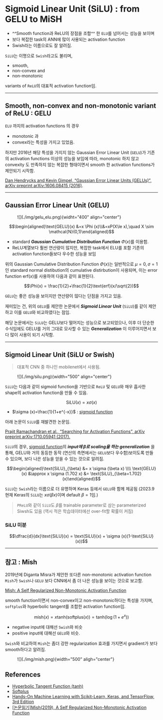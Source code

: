 # Sigmoid Linear Unit (SiLU) : from GELU to MiSH

* ^^Smooth function과 ReLU의 장점을 조합^^ 한 `ELU`를 넘어서는 성능을 보이며 
* 보다 복잡한 task의 ANN에 많이 사용되는 activation function
* Swish라는 이름으로도 잘 알려짐.

`SiLU`는 이명으로 `Swish`라고도 불리며, 

* smooth, 
* non-convex and 
* non-monotonic 

variants of `ReLU`의 대표적 activation function임.

---

## Smooth, non-convex and non-monotonic variant of ReLU : GELU

`ELU` 까지의 activation functions 의 경우 

* monotonic 과 
* convex라는 특성을 가지고 있었음. 

하지만 2016년 해당 특성을 가지지 않는 Gaussian Error Linear Unit (`GELU`)가 기존의 activation functions 이상의 성능을 보임에 따라, monotonic 하지 않고 convexity 도 만족하지 않는 복잡한 형태이면서 smooth 한 activation functions가 제안되기 시작함.

[Dan Hendrycks and Kevin Gimpel, “Gaussian Error Linear Units (GELUs)”, arXiv preprint arXiv:1606.08415 (2016)](https://arxiv.org/abs/1606.08415).

---

## Gaussian Error Linear Unit (GELU)

<figure markdown>
![](./img/gelu_elu.png){widht="400" align="center"}
</figure>

$$\begin{aligned}\text{GELU}(x) &=x \Phi (x)\\&=xP(X\le x),\quad X \sim \mathcal{N}(0,1)\end{aligned}$$

* standard ***Gaussian Cumulative Distribution Function*** $\Phi(x)$를 이용함.
* ReLU계열보다 훨씬 연산량이 많지만, 복잡한 task에서 ELU를 포함 기존의 activation function들보다 우수한 성능을 보임

위의 Gaussian Cumulative Distribution Function $\Phi(x)$는 일반적으로 $\mu=0, \sigma=1$인 standard normal distibution의 cumulative distirbution이 사용되며, 이는 error function $\text{erf}(x)$를 사용하여 다음과 같이 표현된다.

$$\Phi(x) = \frac{1}{2}+\frac{1}{2}\text{erf}(x/\sqrt{2})$$

`GELU`는 좋은 성능을 보이지만 연산량이 많다는 단점을 가지고 있음. 

재미있는 건, 위의 `GELU`를 제안한 논문에서 ***Sigmoid Linear Unit*** (`SiLU`)를 같이 제안하고 이를 `GELU`와 비교하였다는 점임.

해당 논문에서는 `SiLU`는 GELU보다 떨어지는 성능으로 보고되었으나, 이후 더 단순한 수식임에도 GELU를 거의 그대로 모사할 수 있는 ***Generalization*** 이 이루어지면서 보다 많이 사용이 되기 시작함.

---

## Sigmoid Linear Unit (SiLU or Swish)

> 대표적 CNN 중 하나인 mobilenet에서 사용됨.

<figure markdown>
![](./img/silu.png){width="500" align="center"}
</figure>

`SiLU`는 다음과 같이 sigmoid function을 기반으로 `ReLU` 및 `GELU`와 매우 흡사한 shape의 activation function을 만들 수 있음.

$$\text{SiLU}(x)=x \sigma(x)$$

* $\sigma (x)=\frac{1}{1+e^{-x}}$ : [sigmoid function](https://dsaint31.tistory.com/577)

아래 논문이 `SiLU`를 재발견한 논문임.

[Prajit Ramachandran et al., “Searching for Activation Functions”, arXiv preprint arXiv:1710.05941 (2017).](https://arxiv.org/abs/1710.05941)

`SiLU`의 경우, [sigmoid function](https://dsaint31.tistory.com/577)의 ***input에 $\beta$로 scaling을 하는 generalization*** 을 통해, GELU와 거의 동등한 동작 (연산의 측면에서는 `GELU`보다 우수함)보이도록 만들 수 있으며, 보다 나은 성능을 얻을 수 있는 것으로 알려짐.

$$\begin{aligned}\text{SiLU}_{\beta} &= x \sigma (\beta x) \\\\ \text{GELU}(x) &\approx x \sigma (1.702 x) &= \text{SiLU}_{\beta=1.702}(x)\end{aligned}$$

`SiLU`는 `Swish`라는 이름으로 더 유명하며 Keras 등에서 `GELU`와 함께 제공됨 (2023.9 현재 Keras의 `SiLU`는 $x \sigma (\beta x)$이며 default $\beta=1$임.)

> `PReLU`와 같이 `SiLU`도 $\beta$를 trainable parameter로 삼는 parameterized Siwsh도 있음 (역시 적은 학습데이터에선 over-fit할 확률이 커짐)

### SiLU 미분

$$\dfrac{d}{dx}\text{SiLU}(x) = \text{SiLU}(x) + \sigma (x)(1-\text{SiLU}(x))$$

---

## 참고 : Mish

2019년에 Diganta Misra가 제안한 또다른 non-monotonic activation function `Mish`가 `Swish`나 `GELU` 보다 CNN에서 좀 더 나은 성능을 보이는 것으로 보고함.

[Mish: A Self Regularized Non-Monotonic Activation Function](https://arxiv.org/abs/1908.08681)

smooth function이면서 non-convex이고 non-monotonic하다는 특성을 가지며, `softplus`와 hyperbolic tangent를 조합한 activation function임.

$$\text{mish}(x)=x \text{tanh}(\text{softplus}(x)) = \text{tanh}(\log (1+e^x))$$

* negative input에 대해선 `Swish`와 비슷
* positive input에 대해선 `GELU`와 비슷.

`Swish`와 비교하여 `Mish`는 좀더 강한 regularization 효과를 가지면서 gradient가 보다 smooth하다고 알려짐.

<figure markdown>
![](./img/mish.png){width="500" aligh="center"}
</figure>


## References

* [Hyperbolic Tangent Function (tanh)](https://dsaint31.tistory.com/577)
* [Softplus](https://dsaint31.tistory.com/250)
* [Hands-On Machine Learning with Scikit-Learn, Keras, and TensorFlow, 3rd Edition](https://learning.oreilly.com/library/view/hands-on-machine-learning/9781098125967/)
* [[논문읽기]Mish(2019), A Self Regularized Non-Monotonic Activation Function](https://deep-learning-study.tistory.com/636)